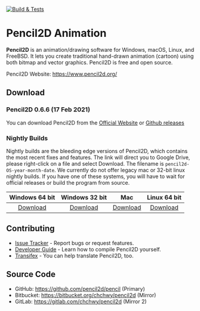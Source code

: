 [![Build & Tests](https://github.com/pencil2d/pencil/actions/workflows/ci.yml/badge.svg)](https://github.com/pencil2d/pencil/actions/workflows/ci.yml)

# Pencil2D Animation

**Pencil2D** is an animation/drawing software for Windows, macOS, Linux, and FreeBSD. It lets you create traditional hand-drawn animation (cartoon) using both bitmap and vector graphics. Pencil2D is free and open source.

Pencil2D Website: <https://www.pencil2d.org/>

## Download ###

### Pencil2D 0.6.6 (17 Feb 2021)

You can download Pencil2D from the [Official Website][p2d-download] or [Github releases][gh-release]

[p2d-download]: https://www.pencil2d.org/download/
[gh-release]: https://github.com/pencil2d/pencil/releases


### Nightly Builds

Nightly builds are the bleeding edge versions of Pencil2D, which contains the most recent fixes and features.
The link will direct you to Google Drive, please right-click on a file and select Download. The filename is `pencil2d-OS-year-month-date`.
We currently do not offer legacy mac or 32-bit linux nightly builds. If you have one of these systems, you will have to wait for official releases or build the program from source.

| Windows 64 bit   | Windows 32 bit    | Mac             | Linux 64 bit      |
| :--------------: | :---------------: | :-------------: | :---------------: |
| [Download][4]    | [Download][5]     | [Download][6]   | [Download][7]     |

[4]: https://drive.google.com/drive/folders/0BxdcdOiOmg-CSVlqc3JNQV9hVGs?resourcekey=0-mfeDpkYVm70KrOvKYM7UVw&usp=sharing
[5]: https://drive.google.com/drive/folders/0BxdcdOiOmg-CcUEwS1R0WFhwM0E?resourcekey=0-7hr0hkLkSBVdEkaeb-okdg&usp=sharing
[6]: https://drive.google.com/drive/folders/0BxdcdOiOmg-CeVpTY294cXdLZ2c?resourcekey=0-OH02kleYDbtzlw3UbxFMZA&usp=sharing
[7]: https://drive.google.com/drive/folders/0BxdcdOiOmg-CcU1WOFpCOFBvVXc?resourcekey=0-2L-INjRPsn2ANX4MZIGU0Q&usp=sharing

## Contributing

* [Issue Tracker](https://github.com/pencil2d/pencil/issues) - Report bugs or request features.
* [Developer Guide](https://github.com/pencil2d/pencil/wiki) - Learn how to compile Pencil2D yourself.
* [Transifex](https://www.transifex.com/pencil2d/) - You can help translate Pencil2D, too.

## Source Code

* GitHub: <https://github.com/pencil2d/pencil> (Primary)
* Bitbucket: <https://bitbucket.org/chchwy/pencil2d> (Mirror)
* GitLab: <https://gitlab.com/chchwy/pencil2d> (Mirror 2)
